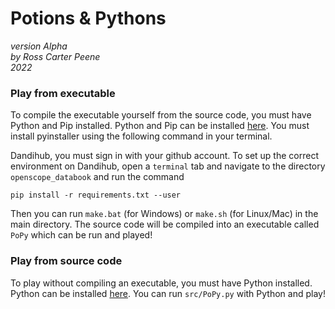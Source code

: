 # Potions & Pythons  

*version Alpha*  
*by Ross Carter Peene*  
*2022*

### Play from executable
To compile the executable yourself from the source code, you must have Python and Pip installed. Python and Pip can be installed [here](https://www.python.org/downloads/).
You must install pyinstaller using the following command in your terminal.  

Dandihub, you must sign in with your github account. To set up the correct environment on Dandihub, open a `terminal` tab and navigate to the directory `openscope_databook` and run the command
```
pip install -r requirements.txt --user
```
Then you can run `make.bat` (for Windows) or `make.sh` (for Linux/Mac) in the main directory. The source code will be compiled into an executable called `PoPy` which can be run and played!

### Play from source code
To play without compiling an executable, you must have Python installed. Python can be installed [here]([python.org/downloads](https://www.python.org/downloads/)). You can run `src/PoPy.py` with Python and play!
